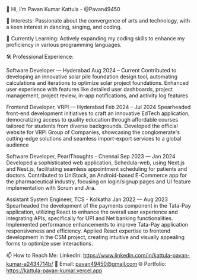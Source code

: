 👋 Hi, I’m Pavan Kumar Kattula - @Pavan49450

👀 Interests:
Passionate about the convergence of arts and technology, with a keen interest in dancing, singing, and coding.

🌱 Currently Learning:
Actively expanding my coding skills to enhance my proficiency in various programming languages.

🛠️ Professional Experience:

Software Developer — Hyderabad
Aug 2024 – Current
Contributed to developing an innovative solar pile foundation design tool, automating calculations and iterations to optimize solar project foundations. Enhanced user experience with features like detailed user dashboards, project management, project review, in-app notifications, and activity log features

Frontend Developer, VRPI — Hyderabad
Feb 2024 – Jul 2024
Spearheaded front-end development initiatives to craft an innovative EdTech application, democratizing access to quality education through affordable courses tailored for students from diverse backgrounds. Developed the official website for VRPI Group of Companies, showcasing the conglomerate's cutting-edge solutions and seamless import-export services to a global audience

Software Developer, PearlThoughts - Chennai
Sep 2023 — Jan 2024  
Developed a sophisticated web application, Schedula-web, using Next.js and Nest.js, facilitating seamless appointment scheduling for patients and doctors. Contributed to UniStock, an Android-based E-Commerce app for the pharmaceutical industry, focusing on login/signup pages and UI feature implementation with Scrum and Jira.

Assistant System Engineer, TCS - Kolkatha
Jan 2022 — Aug 2023
Spearheaded the development of the payments component in the Tata-Pay application, utilizing React to enhance the overall user experience and integrating APIs, specifically for UPI and Net banking functionalities. Implemented performance enhancements to improve Tata-Pay application responsiveness and efficiency. Applied React expertise to frontend development in the CSM project, creating intuitive and visually appealing forms to optimize user interactions.

📫 How to Reach Me:
LinkedIn: https://www.linkedin.com/in/kattula-pavan-kumar-a2434714b/
📧 Email: pavan49450@gmail.com
🌐 Portfolio: https://kattula-pavan-kumar.vercel.app
